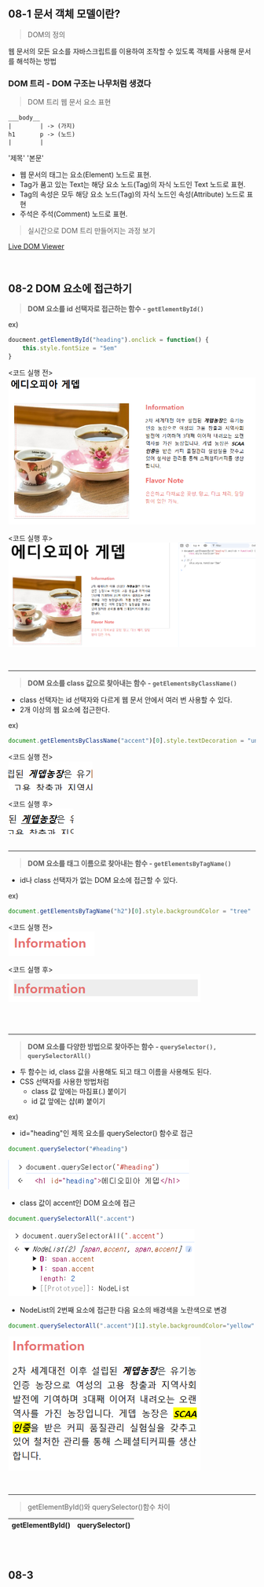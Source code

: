 ## 08-1 문서 객체 모델이란?<br>
> DOM의 정의 <br>

웹 문서의 모든 요소를 자바스크립트를 이용하여 조작할 수 있도록 객체를 사용해 문서를 해석하는 방법
<br>

### DOM 트리 - DOM 구조는 나무처럼 생겼다
> DOM 트리 웹 문서 요소 표현

    ___body__
    |        | -> (가지)
    h1       p -> (노드)
    |        |
   '제목'   '본문'

- 웹 문서의 태그는 요소(Element) 노드로 표현.
- Tag가 품고 있는 Text는 해당 요소 노드(Tag)의 자식 노드인 Text 노드로 표현.
- Tag의 속성은 모두 해당 요소 노드(Tag)의 자식 노드인 속성(Attribute) 노드로 표현
- 주석은 주석(Comment) 노드로 표현.

> 실시간으로 DOM 트리 만들어지는 과정 보기

[Live DOM Viewer](http://software.hixie.ch/utilities/js/live-dom-viewer/)
<br>

<br>


## 08-2 DOM 요소에 접근하기
> <b>DOM 요소를 id 선택자로 접근하는 함수 - <code>getElementById()</code></b>

ex)
```javascript
doucment.getElementById("heading").onclick = function() {
    this.style.fontSize = "5em"
}
```
<코드 실행 전><br>
![alt text](images/image1.png)

<코드 실행 후><br>
![alt text](images/image2.png)
<br>

<br>

---

> <b>DOM 요소를 class 값으로 찾아내는 함수 - <code>getElementsByClassName()</code></b>

- class 선택자는 id 선택자와 다르게 웹 문서 안에서 여러 번 사용할 수 있다.
- 2개 이상의 웹 요소에 접근한다.

ex)
```javascript
document.getElementsByClassName("accent")[0].style.textDecoration = "underline"
```

<코드 실행 전><br>
![alt text](images/image3.png)

<코드 실행 후><br>
![alt text](images/image4.png)
<br>
<br>

---

> <b>DOM 요소를 태그 이름으로 찾아내는 함수 - <code>getElementsByTagName()</code></b>

- id나 class 선택자가 없는 DOM 요소에 접근할 수 있다.

ex)
```javascript
document.getElementsByTagName("h2")[0].style.backgroundColor = "tree"
```
<코드 실행 전><br>
![alt text](images/image5.png)


<코드 실행 후><br>
![alt text](images/image6.png)

<br>

<br>

---

> <b>DOM 요소를 다양한 방법으로 찾아주는 함수 - <code>querySelector(), querySelectorAll()</code></b>

- 두 함수는 id, class 값을 사용해도 되고 태그 이름을 사용해도 된다.
- CSS 선택자를 사용한 방법처럼
    - class 값 앞에는 마침표(.) 붙이기
    - id 값 앞에는 샵(#) 붙이기

ex) <br>
- id="heading"인 제목 요소를 querySelector() 함수로 접근
```javascript
document.querySelector("#heading")
```
![alt text](images/image7.png)

- class 값이 accent인 DOM 요소에 접근
```javascript
document.querySelectorAll(".accent")
```
![alt text](images/image8.png)

- NodeList의 2번째 요소에 접근한 다음 요소의 배경색을 노란색으로 변경
```javascript
document.querySelectorAll(".accent")[1].style.backgroundColor="yellow"
```
![alt text](images/image9.png)
<br>

<br>

---

> getElementById()와 querySelector()함수 차이

| getElementById() | querySelector() |
|---|---|


<br>

<br>

## 08-3 
